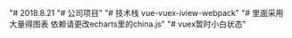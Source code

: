 
"# 2018.8.21
"# 公司项目" 
"# 技术栈 vue-vuex-iview-webpack" 
"# 里面采用大量得图表 依赖请更改echarts里的china.js" 
"# vuex暂时小白状态"
